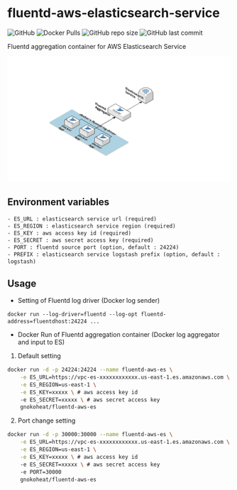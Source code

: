 # fluentd-aws-elasticsearch-service
![GitHub](https://img.shields.io/github/license/gnokoheat/fluentd-aws-elasticsearch-service) ![Docker Pulls](https://img.shields.io/docker/pulls/gnokoheat/fluentd-aws-es) ![GitHub repo size](https://img.shields.io/github/repo-size/gnokoheat/fluentd-aws-elasticsearch-service) ![GitHub last commit](https://img.shields.io/github/last-commit/gnokoheat/fluentd-aws-elasticsearch-service)

Fluentd aggregation container for AWS Elasticsearch Service

![](https://github.com/gnokoheat/fluentd-aws-elasticsearch-service/blob/master/fluentd-es.png?raw=true)

## Environment variables
```
- ES_URL : elasticsearch service url (required)
- ES_REGION : elasticsearch service region (required)
- ES_KEY : aws access key id (required)
- ES_SECRET : aws secret access key (required)
- PORT : fluentd source port (option, default : 24224)
- PREFIX : elasticsearch service logstash prefix (option, default : logstash)
```

## Usage

- Setting of Fluentd log driver (Docker log sender)
```
docker run --log-driver=fluentd --log-opt fluentd-address=fluentdhost:24224 ...
```
- Docker Run of Fluentd aggregation container (Docker log aggregator and input to ES)

1. Default setting
``` bash
docker run -d -p 24224:24224 --name fluentd-aws-es \
    -e ES_URL=https://vpc-es-xxxxxxxxxxxx.us-east-1.es.amazonaws.com \
    -e ES_REGION=us-east-1 \
    -e ES_KEY=xxxxx \ # aws access key id
    -e ES_SECRET=xxxxx \ # aws secret access key
    gnokoheat/fluentd-aws-es
```

2. Port change setting
``` bash
docker run -d -p 30000:30000 --name fluentd-aws-es \
    -e ES_URL=https://vpc-es-xxxxxxxxxxxx.us-east-1.es.amazonaws.com \
    -e ES_REGION=us-east-1 \
    -e ES_KEY=xxxxx \ # aws access key id
    -e ES_SECRET=xxxxx \ # aws secret access key
    -e PORT=30000
    gnokoheat/fluentd-aws-es
```
